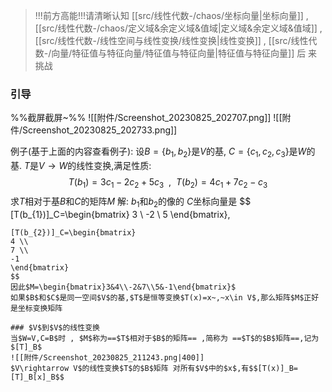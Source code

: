 
> !!!前方高能!!!请清晰认知 [[src/线性代数-/chaos/坐标向量|坐标向量]] , [[src/线性代数-/chaos/定义域&余定义域&值域|定义域&余定义域&值域]] , [[src/线性代数-/线性空间与线性变换/线性变换|线性变换]] , [[src/线性代数-/向量/特征值与特征向量/特征值与特征向量|特征值与特征向量]]  后 来挑战
### 引导
%%截屏截屏~%%
![[附件/Screenshot_20230825_202707.png]]
![[附件/Screenshot_20230825_202733.png]]

例子(基于上面的内容查看例子):
设$B= \{b_{1},b_{2}\}$是$V$的基, $C= \{c_{1},c_{2},c_{3}\}$是$W$的基. $T$是$V\rightarrow W$的线性变换,满足性质:$$T(b_{1})=3c_{1}-2c_{2}+5c_{3}~~,~~T(b_{2})=4c_{1}+7c_{2}-c_{3}$$
求$T$相对于基$B$和$C$的矩阵$M$
解:
$b_{1}$和$b_{2}$的像的 $C$坐标向量是
$$
[T(b_{1})]_C=\begin{bmatrix}
3 \\
-2 \\
5
\end{bmatrix},
~~~~~~
[T(b_{2})]_C=\begin{bmatrix}
4 \\
7 \\
-1
\end{bmatrix}
$$
因此$M=\begin{bmatrix}3&4\\-2&7\\5&-1\end{bmatrix}$
如果$B$和$C$是同一空间$V$的基,$T$是恒等变换$T(x)=x~,~x\in V$,那么矩阵$M$正好是坐标变换矩阵

### $V$到$V$的线性变换
当$W=V,C=B$时 , $M$称为==$T$相对于$B$的矩阵== ,简称为 ==$T$的$B$矩阵==,记为$[T]_B$
![[附件/Screenshot_20230825_211243.png|400]]
$V\rightarrow V$的线性变换$T$的$B$矩阵 对所有$V$中的$x$,有$$[T(x)]_B=[T]_B[x]_B$$


